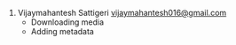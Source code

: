 1) Vijaymahantesh Sattigeri <vijaymahantesh016@gmail.com>
    * Downloading media
    * Adding metadata
